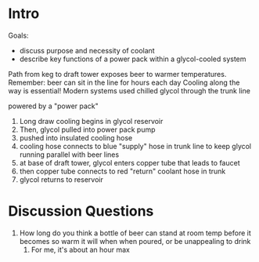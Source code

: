 # Intro

Goals:
* discuss purpose and necessity of coolant
* describe key functions of a power pack within a glycol-cooled system

Path from keg to draft tower exposes beer to warmer temperatures.
Remember: beer can sit in the line for hours each day
Cooling along the way is essential!
Modern systems used chilled glycol through the trunk line

powered by a "power pack"

1. Long draw cooling begins in glycol reservoir
2. Then, glycol pulled into power pack pump
3. pushed into insulated cooling hose
4. cooling hose connects to blue "supply" hose in trunk line to keep glycol running parallel with beer lines
5. at base of draft tower, glycol enters copper tube that leads to faucet
6. then copper tube connects to red "return" coolant hose in trunk
7. glycol returns to reservoir 

# Discussion Questions
1. How long do you think a bottle of beer can stand at room temp before it becomes so warm it will when when poured, or be unappealing to drink
	1. For me, it's about an hour max